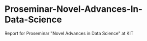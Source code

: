 # Proseminar-Novel-Advances-In-Data-Science
Report for Proseminar "Novel Advances in Data Science" at KIT
